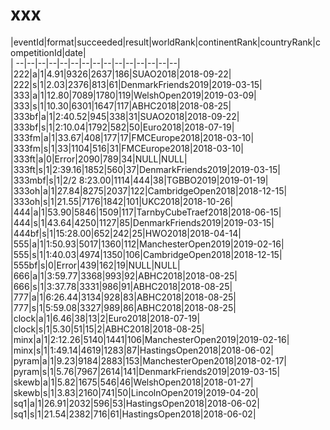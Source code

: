 # xxx


|eventId|format|succeeded|result|worldRank|continentRank|countryRank|competitionId|date|  
|	--|--|--|--|--|--|--|--|--|--|--|--|--|--|--|  
|222|a|1|4.91|9326|2637|186|SUAO2018|2018-09-22|  
|222|s|1|2.03|2376|813|61|DenmarkFriends2019|2019-03-15|  
|333|a|1|12.80|7089|1780|119|WelshOpen2019|2019-03-09|  
|333|s|1|10.30|6301|1647|117|ABHC2018|2018-08-25|  
|333bf|a|1|2:40.52|945|338|31|SUAO2018|2018-09-22|  
|333bf|s|1|2:10.04|1792|582|50|Euro2018|2018-07-19|  
|333fm|a|1|33.67|408|177|17|FMCEurope2018|2018-03-10|  
|333fm|s|1|33|1104|516|31|FMCEurope2018|2018-03-10|  
|333ft|a|0|Error|2090|789|34|NULL|NULL|  
|333ft|s|1|2:39.16|1852|560|37|DenmarkFriends2019|2019-03-15|  
|333mbf|s|1|2/2 8:23.00|1114|444|38|TGBBO2019|2019-01-19|  
|333oh|a|1|27.84|8275|2037|122|CambridgeOpen2018|2018-12-15|  
|333oh|s|1|21.55|7176|1842|101|UKC2018|2018-10-26|  
|444|a|1|53.90|5846|1509|117|TarnbyCubeTraef2018|2018-06-15|  
|444|s|1|43.64|4250|1127|85|DenmarkFriends2019|2019-03-15|  
|444bf|s|1|15:28.00|652|242|25|HWO2018|2018-04-14|  
|555|a|1|1:50.93|5017|1360|112|ManchesterOpen2019|2019-02-16|  
|555|s|1|1:40.03|4974|1350|106|CambridgeOpen2018|2018-12-15|  
|555bf|s|0|Error|439|162|19|NULL|NULL|  
|666|a|1|3:59.77|3368|993|92|ABHC2018|2018-08-25|  
|666|s|1|3:37.78|3331|986|91|ABHC2018|2018-08-25|  
|777|a|1|6:26.44|3134|928|83|ABHC2018|2018-08-25|  
|777|s|1|5:59.08|3327|989|86|ABHC2018|2018-08-25|  
|clock|a|1|6.46|38|13|2|Euro2018|2018-07-19|  
|clock|s|1|5.30|51|15|2|ABHC2018|2018-08-25|  
|minx|a|1|2:12.26|5140|1441|106|ManchesterOpen2019|2019-02-16|  
|minx|s|1|1:49.14|4619|1283|87|HastingsOpen2018|2018-06-02|  
|pyram|a|1|9.23|9184|2883|153|ManchesterOpen2018|2018-02-17|  
|pyram|s|1|5.76|7967|2614|141|DenmarkFriends2019|2019-03-15|  
|skewb|a|1|5.82|1675|546|46|WelshOpen2018|2018-01-27|  
|skewb|s|1|3.83|2160|741|50|LincolnOpen2019|2019-04-20|  
|sq1|a|1|26.91|2032|596|53|HastingsOpen2018|2018-06-02|  
|sq1|s|1|21.54|2382|716|61|HastingsOpen2018|2018-06-02|  
